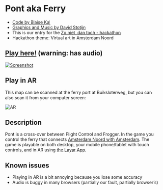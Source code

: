 # Pont aka Ferry

 * [Code by Blaise Kal](https://github.com/blaise-io)
 * [Graphics and Music by David Stotijn](https://github.com/dstotijn)
 * This is our entry for the [Zo niet, dan toch - hackathon](http://zonietdanto.ch/)  
 * Hackathon theme: Virtual art in Amsterdam Noord

## [Play here!](http://blaise-io.github.io/pont/?map) (warning: has audio)


[![Screenshot](http://i.imgur.com/KABfJh8.png)](http://blaise-io.github.io/pont/?map)

## Play in AR

This map can be scanned at the ferry port at Buiksloterweg, but you can also scan it from your computer screen:

![AR](http://i.imgur.com/LTheSSn.png)

## Description

Pont is a cross-over between Flight Control and Frogger. 
In the game you control the ferry that connects [Amsterdam Noord with Amsterdam](http://goo.gl/maps/01P5p).
The game is playable on both desktop, your mobile phone/tablet with touch controls, and in AR using [the Layar App](http://get.layar.com/).

## Known issues

 * Playing in AR is a bit annoying because you lose some accuracy
 * Audio is buggy in many browsers (partially our fault, partially browser’s)
